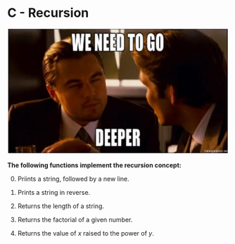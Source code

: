 # C - Recursion
![snapshot](Snapshot.PNG)  

**The following functions implement the recursion concept:**

0. Priints a string, followed by a new line.

1. Prints a string in reverse.

2. Returns the length of a string.

3. Returns the factorial of a given number.

4. Returns the value of _x_ raised to the power of _y_.
